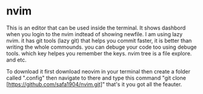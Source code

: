 # nvim

This is an editor that can be used inside the terminal.
It shows dashbord when you login to the nvim indtead of showing newfile.
I am using lazy nvim.
it has git tools (lazy git) that helps you commit faster, it is better than
writing the whole commounds.
you can debuge your code too using debuge tools.
which key helpes you remember the keys.
nvim tree is a file explore.
and etc.

To download it
first download neovim in your terminal then create a folder called
".config" then navigate to there and type this command
"git clone [https://github.com/safa1904/nvim.git]"
that's it you got all the feauter.

